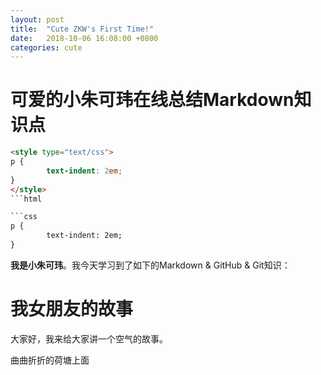 ```yaml
---
layout: post
title:  "Cute ZKW's First Time!"
date:   2018-10-06 16:08:00 +0800
categories: cute
---
```

可爱的小朱可玮在线总结Markdown知识点
===

```html
<style type="text/css">
p {
        text-indent: 2em;
}
</style>
```html

```css
p {
        text-indent: 2em;
}
```

**我是小朱可玮**。我今天学习到了如下的Markdown & GitHub & Git知识：

# 我女朋友的故事

大家好，我来给大家讲一个空气的故事。

曲曲折折的荷塘上面